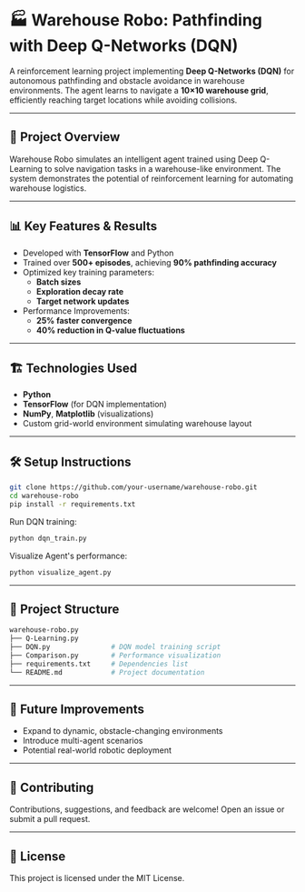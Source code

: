 # 🏭 Warehouse Robo: Pathfinding with Deep Q-Networks (DQN)

A reinforcement learning project implementing **Deep Q-Networks (DQN)** for autonomous pathfinding and obstacle avoidance in warehouse environments. The agent learns to navigate a **10×10 warehouse grid**, efficiently reaching target locations while avoiding collisions.

---

## 🚀 Project Overview

Warehouse Robo simulates an intelligent agent trained using Deep Q-Learning to solve navigation tasks in a warehouse-like environment. The system demonstrates the potential of reinforcement learning for automating warehouse logistics.

---

## 📊 Key Features & Results

- Developed with **TensorFlow** and Python  
- Trained over **500+ episodes**, achieving **90% pathfinding accuracy**  
- Optimized key training parameters:
   - **Batch sizes**
   - **Exploration decay rate**
   - **Target network updates**  
- Performance Improvements:
   - **25% faster convergence**
   - **40% reduction in Q-value fluctuations**

---

## 🏗️ Technologies Used

- **Python**
- **TensorFlow** (for DQN implementation)
- **NumPy**, **Matplotlib** (visualizations)
- Custom grid-world environment simulating warehouse layout

---

## 🛠️ Setup Instructions

```bash
git clone https://github.com/your-username/warehouse-robo.git
cd warehouse-robo
pip install -r requirements.txt
```
Run DQN training:
```bash
python dqn_train.py
```
Visualize Agent's performance:
```bash
python visualize_agent.py
```

---

## 📂 Project Structure
```bash
warehouse-robo.py
├── Q-Learning.py         
├── DQN.py               # DQN model training script
├── Comparison.py        # Performance visualization
├── requirements.txt     # Dependencies list
└── README.md            # Project documentation
```
---

## 🎯 Future Improvements
- Expand to dynamic, obstacle-changing environments
- Introduce multi-agent scenarios
- Potential real-world robotic deployment

---

## 🤝 Contributing
Contributions, suggestions, and feedback are welcome! Open an issue or submit a pull request.

---

## 📄 License
This project is licensed under the MIT License.
